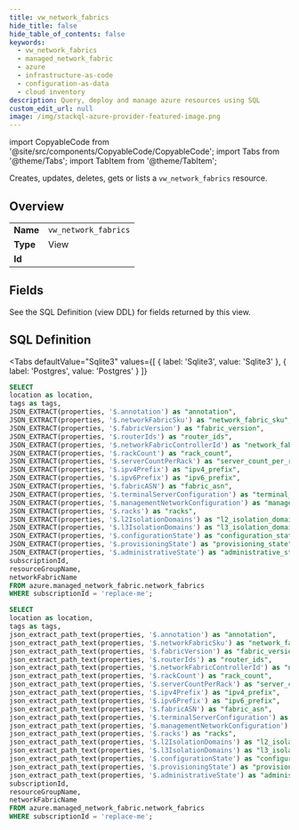 ```yaml
--- 
title: vw_network_fabrics
hide_title: false
hide_table_of_contents: false
keywords:
  - vw_network_fabrics
  - managed_network_fabric
  - azure
  - infrastructure-as-code
  - configuration-as-data
  - cloud inventory
description: Query, deploy and manage azure resources using SQL
custom_edit_url: null
image: /img/stackql-azure-provider-featured-image.png
---
```


import CopyableCode from '@site/src/components/CopyableCode/CopyableCode';
import Tabs from '@theme/Tabs';
import TabItem from '@theme/TabItem';

Creates, updates, deletes, gets or lists a <code>vw_network_fabrics</code> resource.

## Overview
<table><tbody>
<tr><td><b>Name</b></td><td><code>vw_network_fabrics</code></td></tr>
<tr><td><b>Type</b></td><td>View</td></tr>
<tr><td><b>Id</b></td><td><CopyableCode code="azure.managed_network_fabric.vw_network_fabrics" /></td></tr>
</tbody></table>

## Fields

See the SQL Definition (view DDL) for fields returned by this view.

## SQL Definition

<Tabs
defaultValue="Sqlite3"
values={[
{ label: 'Sqlite3', value: 'Sqlite3' },
{ label: 'Postgres', value: 'Postgres' }
]}
>
<TabItem value="Sqlite3">

```sql
SELECT
location as location,
tags as tags,
JSON_EXTRACT(properties, '$.annotation') as "annotation",
JSON_EXTRACT(properties, '$.networkFabricSku') as "network_fabric_sku",
JSON_EXTRACT(properties, '$.fabricVersion') as "fabric_version",
JSON_EXTRACT(properties, '$.routerIds') as "router_ids",
JSON_EXTRACT(properties, '$.networkFabricControllerId') as "network_fabric_controller_id",
JSON_EXTRACT(properties, '$.rackCount') as "rack_count",
JSON_EXTRACT(properties, '$.serverCountPerRack') as "server_count_per_rack",
JSON_EXTRACT(properties, '$.ipv4Prefix') as "ipv4_prefix",
JSON_EXTRACT(properties, '$.ipv6Prefix') as "ipv6_prefix",
JSON_EXTRACT(properties, '$.fabricASN') as "fabric_asn",
JSON_EXTRACT(properties, '$.terminalServerConfiguration') as "terminal_server_configuration",
JSON_EXTRACT(properties, '$.managementNetworkConfiguration') as "management_network_configuration",
JSON_EXTRACT(properties, '$.racks') as "racks",
JSON_EXTRACT(properties, '$.l2IsolationDomains') as "l2_isolation_domains",
JSON_EXTRACT(properties, '$.l3IsolationDomains') as "l3_isolation_domains",
JSON_EXTRACT(properties, '$.configurationState') as "configuration_state",
JSON_EXTRACT(properties, '$.provisioningState') as "provisioning_state",
JSON_EXTRACT(properties, '$.administrativeState') as "administrative_state",
subscriptionId,
resourceGroupName,
networkFabricName
FROM azure.managed_network_fabric.network_fabrics
WHERE subscriptionId = 'replace-me';
```

</TabItem>
<TabItem value="Postgres">

```sql
SELECT
location as location,
tags as tags,
json_extract_path_text(properties, '$.annotation') as "annotation",
json_extract_path_text(properties, '$.networkFabricSku') as "network_fabric_sku",
json_extract_path_text(properties, '$.fabricVersion') as "fabric_version",
json_extract_path_text(properties, '$.routerIds') as "router_ids",
json_extract_path_text(properties, '$.networkFabricControllerId') as "network_fabric_controller_id",
json_extract_path_text(properties, '$.rackCount') as "rack_count",
json_extract_path_text(properties, '$.serverCountPerRack') as "server_count_per_rack",
json_extract_path_text(properties, '$.ipv4Prefix') as "ipv4_prefix",
json_extract_path_text(properties, '$.ipv6Prefix') as "ipv6_prefix",
json_extract_path_text(properties, '$.fabricASN') as "fabric_asn",
json_extract_path_text(properties, '$.terminalServerConfiguration') as "terminal_server_configuration",
json_extract_path_text(properties, '$.managementNetworkConfiguration') as "management_network_configuration",
json_extract_path_text(properties, '$.racks') as "racks",
json_extract_path_text(properties, '$.l2IsolationDomains') as "l2_isolation_domains",
json_extract_path_text(properties, '$.l3IsolationDomains') as "l3_isolation_domains",
json_extract_path_text(properties, '$.configurationState') as "configuration_state",
json_extract_path_text(properties, '$.provisioningState') as "provisioning_state",
json_extract_path_text(properties, '$.administrativeState') as "administrative_state",
subscriptionId,
resourceGroupName,
networkFabricName
FROM azure.managed_network_fabric.network_fabrics
WHERE subscriptionId = 'replace-me';
```

</TabItem>
</Tabs>
